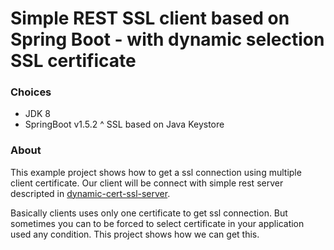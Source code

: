 # Simple REST SSL client based on Spring Boot - with dynamic selection SSL certificate 

### Choices
* JDK 8
* SpringBoot v1.5.2
^ SSL based on Java Keystore

### About
This example project shows how to get a ssl connection using multiple client certificate.
Our client will be connect with simple rest server descripted in [dynamic-cert-ssl-server](https://github.com/dalgim/dynamic-cert-ssl-server).

Basically clients uses only one certificate to get ssl connection. But sometimes you can to be forced to select certificate in your application used any condition.
This project shows how we can get this. 
